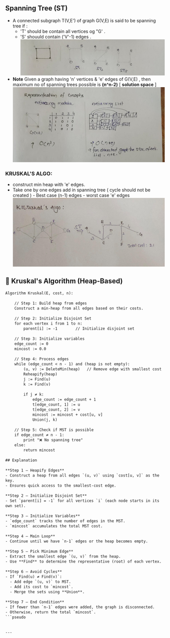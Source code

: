 ## Spanning Tree (ST)
- A connected subgraph T(V,E') of graph G(V,E) is said to be spanning tree if :
    - 'T' should be contain all vertices og "G' .
    - 'S' shouuld contain ('V'-1) edges .
![image](img1.jpg)
 - **Note** Given a graph having 'n' vertices & 'e' edges of G(V,E) , then maximum no of spanning trees possible is **(n^n-2)** [ **solution space** ] 
![image](img2.jpg)
### KRUSKAL'S ALGO:
- construct min heap with 'e' edges.
- Take one by one edges add in spanning tree ( cycle should not be created )
      - Best case (n-1) edges
      - worst case 'e' edges
![image](img3.jpg)

## 🌳 Kruskal's Algorithm (Heap-Based)

```pseudo
Algorithm Kruskal(E, cost, n):

    // Step 1: Build heap from edges
    Construct a min-heap from all edges based on their costs.

    // Step 2: Initialize Disjoint Set
    for each vertex i from 1 to n:
        parent[i] := -1        // Initialize disjoint set

    // Step 3: Initialize variables
    edge_count := 0
    mincost := 0.0

    // Step 4: Process edges
    while (edge_count < n - 1) and (heap is not empty):
        (u, v) := DeleteMin(heap)   // Remove edge with smallest cost
        Reheapify(heap)
        j := Find(u)
        k := Find(v)

        if j ≠ k:
            edge_count := edge_count + 1
            t[edge_count, 1] := u
            t[edge_count, 2] := v
            mincost := mincost + cost[u, v]
            Union(j, k)

    // Step 5: Check if MST is possible
    if edge_count ≠ n - 1:
        print "❌ No spanning tree"
    else:
        return mincost

## Explanation

**Step 1 – Heapify Edges**  
- Construct a heap from all edges `(u, v)` using `cost[u, v]` as the key.
- Ensures quick access to the smallest-cost edge.

**Step 2 – Initialize Disjoint Set**  
- Set `parent[i] = -1` for all vertices `i` (each node starts in its own set).

**Step 3 – Initialize Variables**  
- `edge_count` tracks the number of edges in the MST.
- `mincost` accumulates the total MST cost.

**Step 4 – Main Loop**  
- Continue until we have `n-1` edges or the heap becomes empty.

**Step 5 – Pick Minimum Edge**  
- Extract the smallest edge `(u, v)` from the heap.
- Use **Find** to determine the representative (root) of each vertex.

**Step 6 – Avoid Cycles**  
- If `Find(u) ≠ Find(v)`:
  - Add edge `(u, v)` to MST.
  - Add its cost to `mincost`.
  - Merge the sets using **Union**.

**Step 7 – End Condition**  
- If fewer than `n-1` edges were added, the graph is disconnected.
- Otherwise, return the total `mincost`.
```pseudo


---
